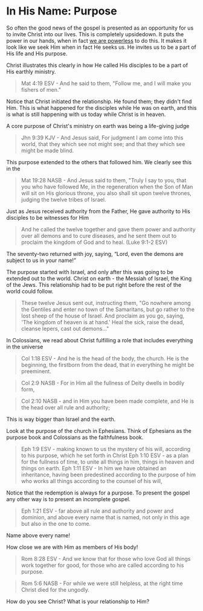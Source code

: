 In His Name: Purpose
====================

So often the good news of the gospel is presented as an opportunity for us to invite Christ into our lives. This is completely upsidedown. It puts the power in our hands, when in fact [we are powerless][1] to do this. It makes it look like we seek Him when in fact He seeks us. He invites us to be a part of His life and His purpose.

Christ illustrates this clearly in how He called His disciples to be a part of His earthly ministry.

> Mat 4:19 ESV - And he said to them, "Follow me, and I will make you fishers of men."

Notice that Christ initiated the relationship. He found them; they didn't find Him. 
This is what happened for the disciples while He was on earth, and this is what is still happening with us today while Christ is in heaven.

A core purpose of Christ's ministry on earth was being a life-giving judge

> Jhn 9:39 KJV - And Jesus said, For judgment I am come into this world, that they which see not might see; and that they which see might be made blind.

This purpose extended to the others that followed him. We clearly see this in the 

> Mat 19:28 NASB - And Jesus said to them, "Truly I say to you, that you who have followed Me, in the regeneration when the Son of Man will sit on His glorious throne, you also shall sit upon twelve thrones, judging the twelve tribes of Israel.

Just as Jesus received authority from the Father, He gave authority to His disciples to be witnesses for Him

> And he called the twelve together and gave them power and authority over all demons and to cure diseases, and he sent them out to proclaim the kingdom of God and to heal. (Luke 9:1-2 ESV)

The seventy-two returned with joy, saying, “Lord, even the demons are subject to us in your name!”

The purpose started with Israel, and only after this was going to be extended out to the world. Christ on earth - the Messiah of Israel, the King of the Jews. This relationship had to be put right before the rest of the world could follow.

> These twelve Jesus sent out, instructing them, "Go nowhere among the Gentiles and enter no town of the Samaritans, but go rather to the lost sheep of the house of Israel. And proclaim as you go, saying, 'The kingdom of heaven is at hand.' Heal the sick, raise the dead, cleanse lepers, cast out demons..."

In Colossians, we read about Christ fulfilling a role that includes everything in the universe

> Col 1:18 ESV - And he is the head of the body, the church. He is the beginning, the firstborn from the dead, that in everything he might be preeminent.

> Col 2:9 NASB - For in Him all the fullness of Deity dwells in bodily form,

> Col 2:10 NASB - and in Him you have been made complete, and He is the head over all rule and authority;

This is way bigger than Israel and the earth.

Look at the purpose of the church in Ephesians. Think of Ephesians as the purpose book and Colossians as the faithfulness book.

> Eph 1:9 ESV - making known to us the mystery of his will, according to his purpose, which he set forth in Christ
> Eph 1:10 ESV - as a plan for the fullness of time, to unite all things in him, things in heaven and things on earth.
> Eph 1:11 ESV - In him we have obtained an inheritance, having been predestined according to the purpose of him who works all things according to the counsel of his will,


Notice that the redemption is always for a purpose. To present the gospel any other way is to present an incomplete gospel.

> Eph 1:21 ESV - far above all rule and authority and power and dominion, and above every name that is named, not only in this age but also in the one to come.

Name above every name!

How close we are with Him as members of His body!




> Rom 8:28 ESV - And we know that for those who love God all things work together for good, for those who are called according to his purpose.

> Rom 5:6 NASB - For while we were still helpless, at the right time Christ died for the ungodly.


How do you see Christ? What is your relationship to Him?

[1]: http://www.blueletterbible.org/Bible.cfm?b=Rom&c=5&v=6&t=NASB#s=1051006
